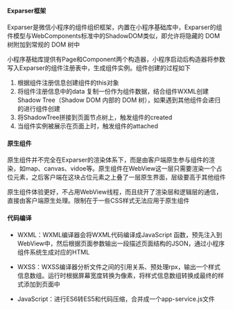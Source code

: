 #### Exparser框架

Exparser是微信小程序的组件组织框架，内置在小程序基础库中，Exparser的组件模型与WebComponents标准中的ShadowDOM类似，即允许将隐藏的 DOM 树附加到常规的 DOM 树中

小程序基础库提供有Page和Component两个构造器，小程序启动后构造器将参数写入Exparser的组件注册表中，生成组件实例。组件创建的过程如下

1. 根据组件注册信息创建组件的this对象
2. 将组件注册信息中的data 复制一份作为组件数据，结合组件WXML创建Shadow Tree（Shadow DOM 内部的 DOM 树），如果遇到其他组件会递归的进行组件创建
3. 将ShadowTree拼接到页面节点树上，触发组件的created
4. 当组件实例被展示在页面上时，触发组件的attached

#### 原生组件

原生组件并不完全在Exparser的渲染体系下，而是由客户端原生参与组件的渲染，如map、canvas、vidoe等。原生组件在WebView这一层只需要渲染一个占位元素，之后客户端在这块占位元素之上叠了一层原生界面，层级要高于其他组件

原生组件体验更好，不占用WebView线程，而且绕开了渲染层和逻辑层的通信，直接由客户端原生处理。限制在于一些CSS样式无法应用于原生组件

#### 代码编译

- WXML：WXML编译器会将WXML代码编译成JavaScript 函数，预先注入到WebView中，然后根据页面参数输出一段描述页面结构的JSON，通过小程序组件系统生成对应的HTML

- WXSS：WXSS编译器分析文件之间的引用关系、预处理rpx，输出一个样式信息数组。运行时根据屏幕宽度转换为像素，将样式信息数组转换成最终的样式添加到页面中

- JavaScript：进行ES6转ES5和代码压缩，合并成一个app-service.js文件